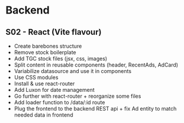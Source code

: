 # Backend

## S02 - React (Vite flavour)

- Create barebones structure
- Remove stock boilerplate
- Add TGC stock files (jsx, css, images)
- Split content in reusable components (header, RecentAds, AdCard)
- Variabilize datasource and use it in components
- Use CSS modules
- Install & use react-router
- Add Luxon for date management
- Go further with react-router + reorganize some files
- Add loader function to /data/:id route
- Plug the frontend to the backend REST api + fix Ad entity to match needed data in frontend
